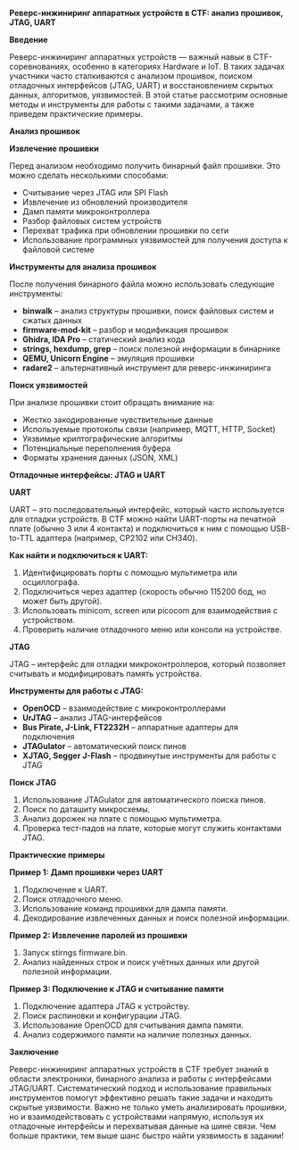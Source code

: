 **Реверс-инжиниринг аппаратных устройств в CTF: анализ прошивок, JTAG, UART**

**Введение**

Реверс-инжиниринг аппаратных устройств — важный навык в CTF-соревнованиях, особенно в категориях Hardware и IoT. В таких задачах участники часто сталкиваются с анализом прошивок, поиском отладочных интерфейсов (JTAG, UART) и восстановлением скрытых данных, алгоритмов, уязвимостей. В этой статье рассмотрим основные методы и инструменты для работы с такими задачами, а также приведем практические примеры.

**Анализ прошивок**

**Извлечение прошивки**

Перед анализом необходимо получить бинарный файл прошивки. Это можно сделать несколькими способами:

- Считывание через JTAG или SPI Flash
- Извлечение из обновлений производителя
- Дамп памяти микроконтроллера
- Разбор файловых систем устройств
- Перехват трафика при обновлении прошивки по сети
- Использование программных уязвимостей для получения доступа к файловой системе

**Инструменты для анализа прошивок**

После получения бинарного файла можно использовать следующие инструменты:

- **binwalk** – анализ структуры прошивки, поиск файловых систем и сжатых данных
- **firmware-mod-kit** – разбор и модификация прошивок
- **Ghidra, IDA Pro** – статический анализ кода
- **strings, hexdump, grep** – поиск полезной информации в бинарнике
- **QEMU, Unicorn Engine** – эмуляция прошивки
- **radare2** – альтернативный инструмент для реверс-инжиниринга

**Поиск уязвимостей**

При анализе прошивки стоит обращать внимание на:

- Жестко закодированные чувствительные данные
- Используемые протоколы связи (например, MQTT, HTTP, Socket)
- Уязвимые криптографические алгоритмы
- Потенциальные переполнения буфера
- Форматы хранения данных (JSON, XML)

**Отладочные интерфейсы: JTAG и UART**

**UART**

UART – это последовательный интерфейс, который часто используется для отладки устройств. В CTF можно найти UART-порты на печатной плате (обычно 3 или 4 контакта) и подключиться к ним с помощью USB-to-TTL адаптера (например, CP2102 или CH340).

**Как найти и подключиться к UART:**

1. Идентифицировать порты с помощью мультиметра или осциллографа.
1. Подключиться через адаптер (скорость обычно 115200 бод, но может быть другой).
1. Использовать minicom, screen или picocom для взаимодействия с устройством.
1. Проверить наличие отладочного меню или консоли на устройстве.

**JTAG**

JTAG – интерфейс для отладки микроконтроллеров, который позволяет считывать и модифицировать память устройства.

**Инструменты для работы с JTAG:**

- **OpenOCD** – взаимодействие с микроконтроллерами
- **UrJTAG** – анализ JTAG-интерфейсов
- **Bus Pirate, J-Link, FT2232H** – аппаратные адаптеры для подключения
- **JTAGulator** – автоматический поиск пинов
- **XJTAG, Segger J-Flash** – продвинутые инструменты для работы с JTAG

**Поиск JTAG**

1. Использование JTAGulator для автоматического поиска пинов.
1. Поиск по даташиту микросхемы.
1. Анализ дорожек на плате с помощью мультиметра.
1. Проверка тест-падов на плате, которые могут служить контактами JTAG.

**Практические примеры**

**Пример 1: Дамп прошивки через UART**

1. Подключение к UART.
1. Поиск отладочного меню.
1. Использование команд прошивки для дампа памяти.
1. Декодирование извлеченных данных и поиск полезной информации.

**Пример 2: Извлечение паролей из прошивки**

1. Запуск stirngs firmware.bin.
1. Анализ найденных строк и поиск учётных данных или другой полезной информации.

**Пример 3: Подключение к JTAG и считывание памяти**

1. Подключение адаптера JTAG к устройству.
1. Поиск распиновки и конфигурации JTAG.
1. Использование OpenOCD для считывания дампа памяти.
1. Анализ содержимого памяти на наличие полезных данных.

**Заключение**

Реверс-инжиниринг аппаратных устройств в CTF требует знаний в области электроники, бинарного анализа и работы с интерфейсами JTAG/UART. Систематический подход и использование правильных инструментов помогут эффективно решать такие задачи и находить скрытые уязвимости. Важно не только уметь анализировать прошивки, но и взаимодействовать с устройствами напрямую, используя их отладочные интерфейсы и перехватывая данные на шине связи. Чем больше практики, тем выше шанс быстро найти уязвимость в задании!

